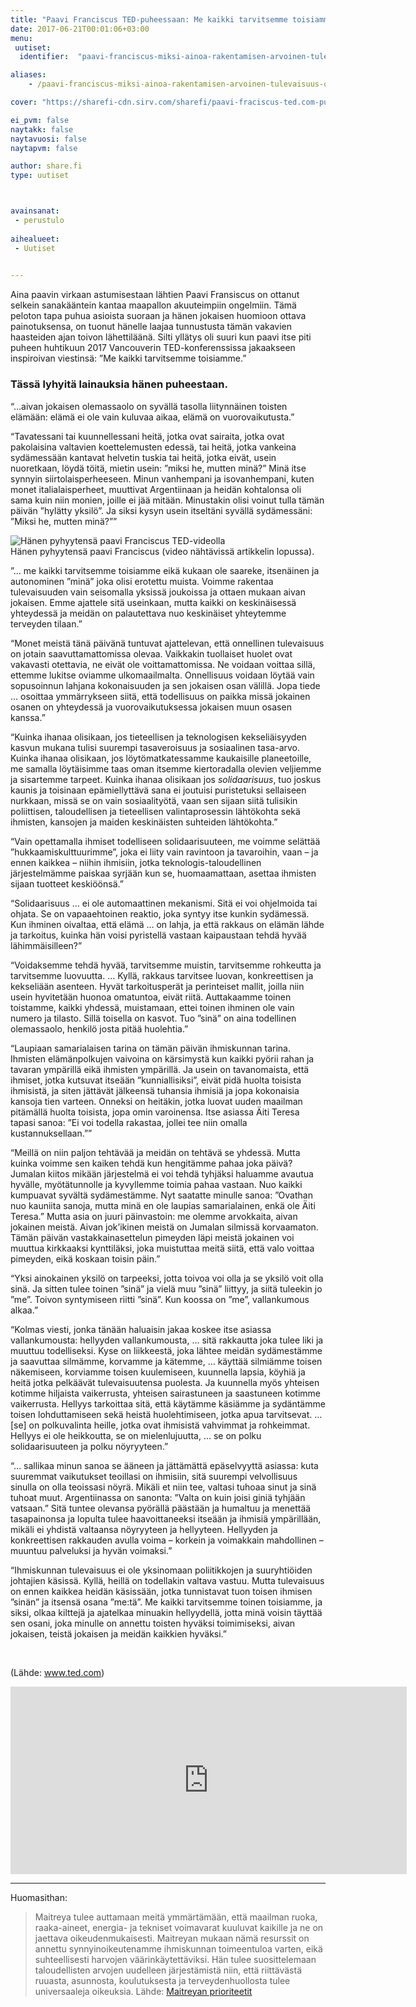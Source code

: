 ```yaml
---
title: "Paavi Franciscus TED-puheessaan: Me kaikki tarvitsemme toisiamme"
date: 2017-06-21T00:01:06+03:00
menu:
 uutiset:
  identifier:  "paavi-franciscus-miksi-ainoa-rakentamisen-arvoinen-tulevaisuus-on-kaikki-mukaan-ottava"

aliases:
    - /paavi-franciscus-miksi-ainoa-rakentamisen-arvoinen-tulevaisuus-on-kaikki-mukaan-ottava/

cover: "https://sharefi-cdn.sirv.com/sharefi/paavi-fraciscus-ted.com-puhe-huhtikuu-2017.jpg?cw=490&ch=250"

ei_pvm: false
naytakk: false
naytavuosi: false
naytapvm: false

author: share.fi
type: uutiset



avainsanat:
 - perustulo
 
aihealueet:
 - Uutiset
 

---
```

<p class="alustus">Aina paavin virkaan astumisestaan lähtien Paavi Fransiscus on ottanut selkein sanakääntein kantaa maapallon akuuteimpiin ongelmiin. Tämä peloton tapa puhua asioista suoraan ja hänen jokaisen huomioon ottava painotuksensa, on tuonut hänelle laajaa tunnustusta tämän vakavien haasteiden ajan toivon lähettiläänä. Silti yllätys oli suuri kun paavi itse piti puheen huhtikuun 2017 Vancouverin TED-konferenssissa jakaakseen inspiroivan viestinsä: ”Me kaikki tarvitsemme toisiamme.”</p>

<h3 id="toc_0">Tässä lyhyitä lainauksia hänen puheestaan.</h3>
<p>“…aivan jokaisen olemassaolo on syvällä tasolla liitynnäinen toisten elämään: elämä ei ole vain kuluvaa aikaa, elämä on vuorovaikutusta.”</p>
<p>“Tavatessani tai kuunnellessani heitä, jotka ovat sairaita, jotka ovat pakolaisina valtavien koettelemusten edessä, tai heitä, jotka vankeina sydämessään kantavat helvetin tuskia tai heitä, jotka eivät, usein nuoretkaan, löydä töitä, mietin usein: ”miksi he, mutten minä?” Minä itse synnyin siirtolaisperheeseen. Minun vanhempani ja isovanhempani, kuten monet italialaisperheet, muuttivat Argentiinaan ja heidän kohtalonsa oli sama kuin niin monien, joille ei jää mitään. Minustakin olisi voinut tulla tämän päivän ”hylätty yksilö”. Ja siksi kysyn usein itseltäni syvällä sydämessäni: ”Miksi he, mutten minä?””</p>
<p><img src="https://sharefi-cdn.sirv.com/sharefi/paavi-fraciscus-ted.com-puhe-huhtikuu-2017.jpg" alt="Hänen pyhyytensä paavi Franciscus TED-videolla" /><br />Hänen pyhyytensä paavi Franciscus (video nähtävissä artikkelin lopussa).</p>
<p>”… me kaikki tarvitsemme toisiamme eikä kukaan ole saareke, itsenäinen ja autonominen ”minä” joka olisi erotettu muista. Voimme rakentaa tulevaisuuden vain seisomalla yksissä joukoissa ja ottaen mukaan aivan jokaisen. Emme ajattele sitä useinkaan, mutta kaikki on keskinäisessä yhteydessä ja meidän on palautettava nuo keskinäiset yhteytemme terveyden tilaan.”</p>
<p>“Monet meistä tänä päivänä tuntuvat ajattelevan, että onnellinen tulevaisuus on jotain saavuttamattomissa olevaa. Vaikkakin tuollaiset huolet ovat vakavasti otettavia, ne eivät ole voittamattomissa. Ne voidaan voittaa sillä, ettemme lukitse oviamme ulkomaailmalta. Onnellisuus voidaan löytää vain sopusoinnun lahjana kokonaisuuden ja sen jokaisen osan välillä. Jopa tiede … osoittaa ymmärrykseen siitä, että todellisuus on paikka missä jokainen osanen on yhteydessä ja vuorovaikutuksessa jokaisen muun osasen kanssa.”</p>
<p>“Kuinka ihanaa olisikaan, jos tieteellisen ja teknologisen kekseliäisyyden kasvun mukana tulisi suurempi tasaveroisuus ja sosiaalinen tasa-arvo. Kuinka ihanaa olisikaan, jos löytömatkatessamme kaukaisille planeetoille, me samalla löytäisimme taas oman itsemme kiertoradalla olevien veljiemme ja sisartemme tarpeet. Kuinka ihanaa olisikaan jos <em>solidaarisuus</em>, tuo joskus kaunis ja toisinaan epämiellyttävä sana ei joutuisi puristetuksi sellaiseen nurkkaan, missä se on vain sosiaalityötä, vaan sen sijaan siitä tulisikin poliittisen, taloudellisen ja tieteellisen valintaprosessin lähtökohta sekä ihmisten, kansojen ja maiden keskinäisten suhteiden lähtökohta.”</p>
<p>“Vain opettamalla ihmiset todelliseen solidaarisuuteen, me voimme selättää ”hukkaamiskulttuurimme”, joka ei liity vain ravintoon ja tavaroihin, vaan – ja ennen kaikkea – niihin ihmisiin, jotka teknologis-taloudellinen järjestelmämme paiskaa syrjään kun se, huomaamattaan, asettaa ihmisten sijaan tuotteet keskiöönsä.”</p>
<p>“Solidaarisuus … ei ole automaattinen mekanismi. Sitä ei voi ohjelmoida tai ohjata. Se on vapaaehtoinen reaktio, joka syntyy itse kunkin sydämessä. Kun ihminen oivaltaa, että elämä … on lahja, ja että rakkaus on elämän lähde ja tarkoitus, kuinka hän voisi pyristellä vastaan kaipaustaan tehdä hyvää lähimmäisilleen?”</p>
<p>“Voidaksemme tehdä hyvää, tarvitsemme muistin, tarvitsemme rohkeutta ja tarvitsemme luovuutta. … Kyllä, rakkaus tarvitsee luovan, konkreettisen ja kekseliään asenteen. Hyvät tarkoitusperät ja perinteiset mallit, joilla niin usein hyvitetään huonoa omatuntoa, eivät riitä. Auttakaamme toinen toistamme, kaikki yhdessä, muistamaan, ettei toinen ihminen ole vain numero ja tilasto. Sillä toisella on kasvot. Tuo ”sinä” on aina todellinen olemassaolo, henkilö josta pitää huolehtia.”</p>
<p>“Laupiaan samarialaisen tarina on tämän päivän ihmiskunnan tarina. Ihmisten elämänpolkujen vaivoina on kärsimystä kun kaikki pyörii rahan ja tavaran ympärillä eikä ihmisten ympärillä. Ja usein on tavanomaista, että ihmiset, jotka kutsuvat itseään ”kunniallisiksi”, eivät pidä huolta toisista ihmisistä, ja siten jättävät jälkeensä tuhansia ihmisiä ja jopa kokonaisia kansoja tien varteen. Onneksi on heitäkin, jotka luovat uuden maailman pitämällä huolta toisista, jopa omin varoinensa. Itse asiassa Äiti Teresa tapasi sanoa: ”Ei voi todella rakastaa, jollei tee niin omalla kustannuksellaan.””</p>
<p>“Meillä on niin paljon tehtävää ja meidän on tehtävä se yhdessä. Mutta kuinka voimme sen kaiken tehdä kun hengitämme pahaa joka päivä? Jumalan kiitos mikään järjestelmä ei voi tehdä tyhjäksi haluamme avautua hyvälle, myötätunnolle ja kyvyllemme toimia pahaa vastaan. Nuo kaikki kumpuavat syvältä sydämestämme. Nyt saatatte minulle sanoa: ”Ovathan nuo kauniita sanoja, mutta minä en ole laupias samarialainen, enkä ole Äiti Teresa.” Mutta asia on juuri päinvastoin: me olemme arvokkaita, aivan jokainen meistä. Aivan jok’ikinen meistä on Jumalan silmissä korvaamaton. Tämän päivän vastakkainasettelun pimeyden läpi meistä jokainen voi muuttua kirkkaaksi kynttiläksi, joka muistuttaa meitä siitä, että valo voittaa pimeyden, eikä koskaan toisin päin.”</p>
<p>“Yksi ainokainen yksilö on tarpeeksi, jotta toivoa voi olla ja se yksilö voit olla sinä. Ja sitten tulee toinen ”sinä” ja vielä muu ”sinä” liittyy, ja siitä tuleekin jo ”me”. Toivon syntymiseen riitti ”sinä”. Kun koossa on ”me”, vallankumous alkaa.”</p>
<p>“Kolmas viesti, jonka tänään haluaisin jakaa koskee itse asiassa vallankumousta: hellyyden vallankumousta, … sitä rakkautta joka tulee liki ja muuttuu todelliseksi. Kyse on liikkeestä, joka lähtee meidän sydämestämme ja saavuttaa silmämme, korvamme ja kätemme, … käyttää silmiämme toisen näkemiseen, korviamme toisen kuulemiseen, kuunnella lapsia, köyhiä ja heitä jotka pelkäävät tulevaisuutensa puolesta. Ja kuunnella myös yhteisen kotimme hiljaista vaikerrusta, yhteisen sairastuneen ja saastuneen kotimme vaikerrusta. Hellyys tarkoittaa sitä, että käytämme käsiämme ja sydäntämme toisen lohduttamiseen sekä heistä huolehtimiseen, jotka apua tarvitsevat. … [se] on polkuvalinta heille, jotka ovat ihmisistä vahvimmat ja rohkeimmat. Hellyys ei ole heikkoutta, se on mielenlujuutta, … se on polku solidaarisuuteen ja polku nöyryyteen.”</p>
<p>“… sallikaa minun sanoa se ääneen ja jättämättä epäselvyyttä asiassa: kuta suuremmat vaikutukset teoillasi on ihmisiin, sitä suurempi velvollisuus sinulla on olla teoissasi nöyrä. Mikäli et niin tee, valtasi tuhoaa sinut ja sinä tuhoat muut. Argentiinassa on sanonta: ”Valta on kuin joisi giniä tyhjään vatsaan.” Sitä tuntee olevansa pyörällä päästään ja humaltuu ja menettää tasapainonsa ja lopulta tulee haavoittaneeksi itseään ja ihmisiä ympärillään, mikäli ei yhdistä valtaansa nöyryyteen ja hellyyteen. Hellyyden ja konkreettisen rakkauden avulla voima – korkein ja voimakkain mahdollinen – muuntuu palveluksi ja hyvän voimaksi.”</p>
<p>“Ihmiskunnan tulevaisuus ei ole yksinomaan poliitikkojen ja suuryhtiöiden johtajien käsissä. Kyllä, heillä on todellakin valtava vastuu. Mutta tulevaisuus on ennen kaikkea heidän käsissään, jotka tunnistavat tuon toisen ihmisen ”sinän” ja itsensä osana ”me:tä”. Me kaikki tarvitsemme toinen toisiamme, ja siksi, olkaa kilttejä ja ajatelkaa minuakin hellyydellä, jotta minä voisin täyttää sen osani, joka minulle on annettu toisten hyväksi toimimiseksi, aivan jokaisen, teistä jokaisen ja meidän kaikkien hyväksi.”</p>
<p>&nbsp;</p>
<p>(Lähde: <a href="https://www.ted.com/talks/pope_francis_why_the_only_future_worth_building_includes_everyone?language=en"  class="external" rel="nofollow" target="_blank">www.ted.com</a>)</p>
<div>
<div><iframe src="https://embed.ted.com/talks/lang/en/pope_francis_why_the_only_future_worth_building_includes_everyone" scrolling="no" allowfullscreen="allowfullscreen" data-mce-fragment="1" width="634" height="300" frameborder="0"></iframe></div>
</div>
</div>
</div>
<hr class="half-wide">
<p>Huomasithan:</p>
<blockquote><p>Maitreya tulee auttamaan meitä ymmärtämään, että maailman ruoka, raaka-aineet, energia- ja tekniset voimavarat kuuluvat kaikille ja ne on jaettava oikeudenmukaisesti. Maitreyan mukaan nämä resurssit on annettu synnyinoikeutenamme ihmiskunnan toimeentuloa varten, eikä suhteellisesti harvojen väärinkäytettäviksi. Hän tulee suosittelemaan taloudellisten arvojen uudelleen järjestämistä niin, että riittävästä ruuasta, asunnosta, koulutuksesta ja terveydenhuollosta tulee universaaleja oikeuksia. Lähde: <a href="https://www.share.fi/maitreya/maitreyan-prioriteetit" target="_blank" rel="noopener noreferrer">Maitreyan prioriteetit</a></p></blockquote>